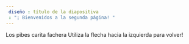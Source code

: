 ```yaml
---
 diseño : título de la diapositiva
 : "¡ Bienvenidos a la segunda página! "
---
```

Los pibes carita fachera
Utiliza la flecha hacia la izquierda para volver!
